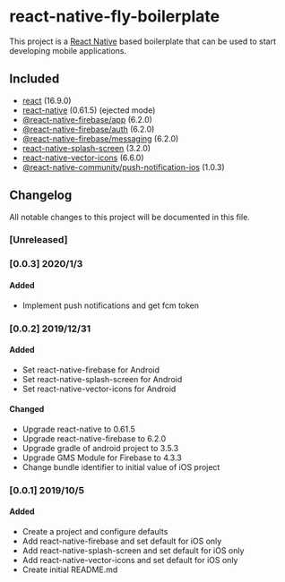 # react-native-fly-boilerplate
This project is a [React Native](https://facebook.github.io/react-native/) based boilerplate that can be used to start developing mobile applications.

## Included
- [react](https://github.com/facebook/react) (16.9.0)
- [react-native](https://github.com/facebook/react-native) (0.61.5) (ejected mode)
- [@react-native-firebase/app](https://github.com/invertase/react-native-firebase/tree/master/packages/app) (6.2.0)
- [@react-native-firebase/auth](https://github.com/invertase/react-native-firebase/tree/master/packages/auth) (6.2.0)
- [@react-native-firebase/messaging](https://github.com/invertase/react-native-firebase/tree/master/packages/messaging) (6.2.0)
- [react-native-splash-screen](https://github.com/crazycodeboy/react-native-splash-screen) (3.2.0)
- [react-native-vector-icons](https://github.com/oblador/react-native-vector-icons) (6.6.0)
- [@react-native-community/push-notification-ios](https://github.com/react-native-community/react-native-push-notification-ios) (1.0.3)

## Changelog
All notable changes to this project will be documented in this file.

### [Unreleased]

### [0.0.3] 2020/1/3
#### Added
- Implement push notifications and get fcm token

### [0.0.2] 2019/12/31
#### Added
- Set react-native-firebase for Android
- Set react-native-splash-screen for Android
- Set react-native-vector-icons for Android
#### Changed
- Upgrade react-native to 0.61.5
- Upgrade react-native-firebase to 6.2.0
- Upgrade gradle of android project to 3.5.3
- Upgrade GMS Module for Firebase to 4.3.3
- Change bundle identifier to initial value of iOS project

### [0.0.1] 2019/10/5
#### Added
- Create a project and configure defaults
- Add react-native-firebase and set default for iOS only
- Add react-native-splash-screen and set default for iOS only
- Add react-native-vector-icons and set default for iOS only
- Create initial README.md